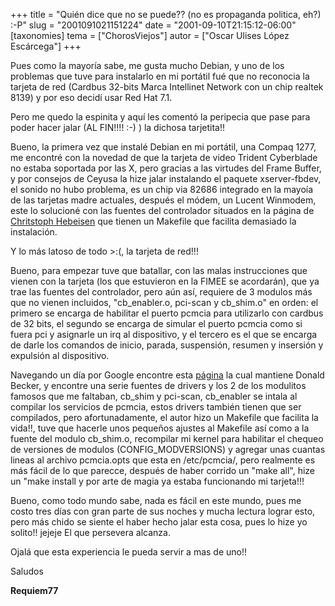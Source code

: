 +++
title = "Quién dice que no se puede?? (no es propaganda politica, eh?) :-P"
slug = "2001091021151224"
date = "2001-09-10T21:15:12-06:00"
[taxonomies]
tema = ["ChorosViejos"]
autor = ["Oscar Ulises López Escárcega"]
+++

Pues como la mayoría sabe, me gusta mucho Debian, y uno de los problemas
que tuve para instalarlo en mi portátil fué que no reconocia la tarjeta
de red (Cardbus 32-bits Marca Intellinet Network con un chip realtek
8139) y por eso decidí usar Red Hat 7.1.

Pero me quedo la espinita y aquí les comentó la peripecia que pase para
poder hacer jalar (AL FIN!!!! :-) ) la dichosa tarjetita!!

<!-- more -->
Bueno, la primera vez que instalé Debian en mi portátil, una Compaq
1277, me encontré con la novedad de que la tarjeta de video Trident
Cyberblade no estaba soportada por las X, pero gracias a las virtudes
del Frame Buffer, y por consejos de Ceyusa la hize jalar instalando el
paquete xserver-fbdev, el sonido no hubo problema, es un chip via 82686
integrado en la mayoía de las tarjetas madre actuales, después el módem,
un Lucent Winmodem, este lo solucioné con las fuentes del controlador
situados en la página de [Chritstoph
Hebeisen](http://www.heby.de/ltmodem) que tienen un Makefile que
facilita demasiado la instalación.

Y lo más latoso de todo \>:(, la tarjeta de red!!!

Bueno, para empezar tuve que batallar, con las malas instrucciones que
vienen con la tarjeta (los que estuvieron en la FIMEE se acordarán), que
ya trae las fuentes del controlador, pero aún así, requiere de 3 modulos
más que no vienen incluidos, "cb_enabler.o, pci-scan y cb_shim.o" en
orden: el primero se encarga de habilitar el puerto pcmcia para
utilizarlo con cardbus de 32 bits, el segundo se encarga de simular el
puerto pcmcia como si fuera pci y asignarle un irq al dispositivo, y el
tercero es el que se encarga de darle los comandos de inicio, parada,
suspensión, resumen y insersión y expulsión al dispositivo.

Navegando un día por Google encontre esta
[página](http://www.scyld.com/network/updates.html) la cual mantiene
Donald Becker, y encontre una serie fuentes de drivers y los 2 de los
modulitos famosos que me faltaban, cb_shim y pci-scan, cb_enabler se
intala al compilar los servicios de pcmcia, estos drivers también tienen
que ser compilados, pero afortunadamente, el autor hizo un Makefile que
facilita la vida!!, tuve que hacerle unos pequeños ajustes al Makefile
así como a la fuente del modulo cb_shim.o, recompilar mi kernel para
habilitar el chequeo de versiones de modulos (CONFIG_MODVERSIONS) y
agregar unas cuantas lineas al archivo pcmcia.opts que esta en
/etc/pcmcia/, pero realmente es más fácil de lo que parecce, después de
haber corrido un "make all", hize un "make install y por arte de magia
ya estaba funcionando mi tarjeta!!!

Bueno, como todo mundo sabe, nada es fácil en este mundo, pues me costo
tres días con gran parte de sus noches y mucha lectura lograr esto, pero
más chido se siente el haber hecho jalar esta cosa, pues lo hize yo
solito!! jejeje El que persevera alcanza.

Ojalá que esta experiencia le pueda servir a mas de uno!!

Saludos

**Requiem77**
